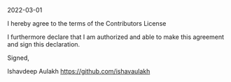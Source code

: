 2022-03-01

I hereby agree to the terms of the Contributors License

I furthermore declare that I am authorized and able to make this agreement and sign this declaration.

Signed,

Ishavdeep Aulakh https://github.com/ishavaulakh
